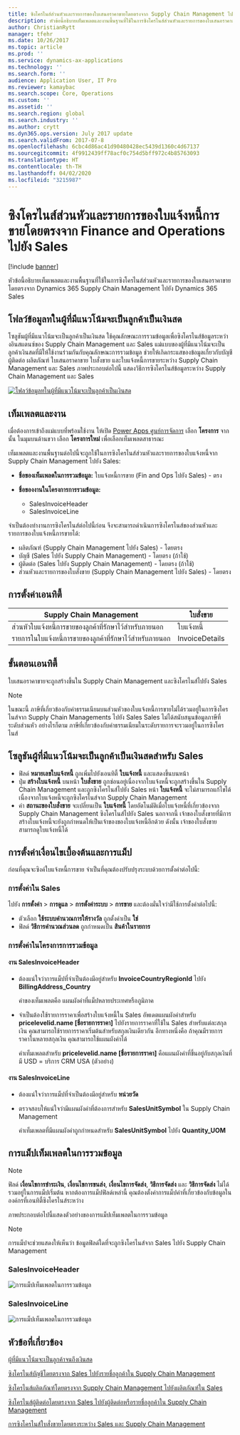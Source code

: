 ```yaml
---
title: ซิงโครไนส์ส่วนหัวและรายการของใบเสนอราคาขายโดยตรงจาก Supply Chain Management ไปยัง Sales
description: หัวข้อนี้อธิบายเท็มเพลตและงานพื้นฐานที่ใช้ในการซิงโครไนส์ส่วนหัวและรายการของใบเสนอราคาขายโดยตรงจาก Dynamics 365 Supply Chain Management ไปยัง Dynamics 365 Sales
author: ChristianRytt
manager: tfehr
ms.date: 10/26/2017
ms.topic: article
ms.prod: ''
ms.service: dynamics-ax-applications
ms.technology: ''
ms.search.form: ''
audience: Application User, IT Pro
ms.reviewer: kamaybac
ms.search.scope: Core, Operations
ms.custom: ''
ms.assetid: ''
ms.search.region: global
ms.search.industry: ''
ms.author: crytt
ms.dyn365.ops.version: July 2017 update
ms.search.validFrom: 2017-07-8
ms.openlocfilehash: 6cbc4d86ac41d90480428ec5439d1360c4d67137
ms.sourcegitcommit: 4f9912439ff78acf0c754d5bff972c4b85763093
ms.translationtype: HT
ms.contentlocale: th-TH
ms.lasthandoff: 04/02/2020
ms.locfileid: "3215987"
---
```

# <a name="synchronize-sales-invoice-headers-and-lines-directly-from-finance-and-operations-to-sales"></a>ซิงโครไนส์ส่วนหัวและรายการของใบแจ้งหนี้การขายโดยตรงจาก Finance and Operations ไปยัง Sales

[!include [banner](../includes/banner.md)]

หัวข้อนี้อธิบายเท็มเพลตและงานพื้นฐานที่ใช้ในการซิงโครไนส์ส่วนหัวและรายการของใบเสนอราคาขายโดยตรงจาก Dynamics 365 Supply Chain Management ไปยัง Dynamics 365 Sales

## <a name="data-flow-in-prospect-to-cash"></a>โฟลว์ข้อมูลทในผู้ที่มีแนวโน้มจะเป็นลูกค้าเป็นเงินสด

โซลูชันผู้ที่มีแนวโน้มจะเป็นลูกค้าเป็นเงินสด ใช้คุณลักษณะการรวมข้อมูลเพื่อซิงโครไนส์ข้อมูลระหว่างอินสแตนซ์ของ Supply Chain Management และ Sales แม่แบบของผู้ที่มีแนวโน้มจะเป็นลูกค้าเงินสดที่มีให้ใช้งานร่วมกันกับคุณลักษณะการรวมข้อมูล ช่วยให้เกิดกระแสของข้อมูลเกี่ยวกับบัญชี ผู้ติดต่อ ผลิตภัณฑ์ ใบเสนอราคาขาย ใบสั่งขาย และใบแจ้งหนี้การขายระหว่าง Supply Chain Management และ Sales ภาพประกอบต่อไปนี้ แสดงวิธีการซิงโครไนส์ข้อมูลระหว่าง Supply Chain Management และ Sales

[![โฟลว์ข้อมูลทในผู้ที่มีแนวโน้มจะเป็นลูกค้าเป็นเงินสด](./media/prospect-to-cash-data-flow.png)](./media/prospect-to-cash-data-flow.png)

## <a name="templates-and-tasks"></a>เท็มเพลตและงาน

เมื่อต้องการเข้าถึงแม่แบบที่พร้อมใช้งาน ให้เปิด [Power Apps ศูนย์การจัดการ](https://preview.admin.powerapps.com/dataintegration) เลือก **โครงการ** จากนั้น ในมุมบนด้านขวา เลือก **โครงการใหม่** เพื่อเลือกเท็มเพลตสาธารณะ

เท็มเพลตและงานพื้นฐานต่อไปนี้จะถูกใช้ในการซิงโครไนส์ส่วนหัวและรายการของใบแจ้งหนี้จาก Supply Chain Management ไปยัง Sales:

- **ชื่อของเท็มเพลตในการรวมข้อมูล:** ใบแจ้งหนี้การขาย (Fin and Ops ไปยัง Sales) - ตรง
- **ชื่อของงานในโครงการการรวมข้อมูล:**

    - SalesInvoiceHeader
    - SalesInvoiceLine

จำเป็นต้องทำงานการซิงโครไนส์ต่อไปนี้ก่อน จึงจะสามารถดำเนินการซิงโครไนส์ของส่วนหัวและรายการของใบแจ้งหนี้การขายได้:

- ผลิตภัณฑ์ (Supply Chain Management ไปยัง Sales) - โดยตรง
- บัญชี (Sales ไปยัง Supply Chain Management) - โดยตรง (ถ้าใช้)
- ผู้ติดต่อ (Sales ไปยัง Supply Chain Management) - โดยตรง (ถ้าใช้)
- ส่วนหัวและรายการของใบสั่งขาย (Supply Chain Management ไปยัง Sales) - โดยตรง

## <a name="entity-set"></a>การตั้งค่าเอนทิตี้

| Supply Chain Management                              | ใบสั่งขาย          |
|------------------------------------------------------|----------------|
| ส่วนหัวใบแจ้งหนี้การขายของลูกค้าที่รักษาไว้สำหรับภายนอก | ใบแจ้งหนี้       |
| รายการในใบแจ้งหนี้การขายของลูกค้าที่รักษาไว้สำหรับภายนอก   | InvoiceDetails |

## <a name="entity-flow"></a>ขั้นตอนเอนทิตี้

ใบเสนอราคาขายจะถูกสร้างขึ้นใน Supply Chain Management และซิงโครไนส์ไปยัง Sales

> [!NOTE]
> ในขณะนี้ ภาษีที่เกี่ยวข้องกับค่าธรรมเนียมบนส่วนหัวของใบแจ้งหนี้การขายไม่ได้รวมอยู่ในการซิงโครไนส์จาก Supply Chain Managements ไปยัง Sales Sales ไม่ได้สนับสนุนข้อมูลภาษีที่ระดับส่วนหัว อย่างไรก็ตาม ภาษีที่เกี่ยวข้องกับค่าธรรมเนียมในระดับรายการจะรวมอยู่ในการซิงโครไนส์

## <a name="prospect-to-cash-solution-for-sales"></a>โซลูชันผู้ที่มีแนวโน้มจะเป็นลูกค้าเป็นเงินสดสำหรับ Sales

- ฟิลด์ **หมายเลขใบแจ้งหนี้** ถูกเพิ่มไปยังเอนทิตี้ **ใบแจ้งหนี้** และแสดงขึ้นบนหน้า
- ปุ่ม **สร้างใบแจ้งหนี้** บนหน้า **ใบสั่งขาย** ถูกซ่อนอยู่เนื่องจากใบแจ้งหนี้จะถูกสร้างขึ้นใน Supply Chain Management และถูกซิงโครไนส์ไปยัง Sales หน้า **ใบแจ้งหนี้** จะไม่สามารถแก้ไขได้เนื่องจากใบแจ้งหนี้จะถูกซิงโครไนส์จาก Supply Chain Management
- ค่า **สถานะของใบสั่งขาย** จะเปลี่ยนเป็น **ใบแจ้งหนี้** โดยอัตโนมัติเมื่อใบแจ้งหนี้ที่เกี่ยวข้องจาก Supply Chain Management ซิงโครไนส์ไปยัง Sales นอกจากนี้ เจ้าของใบสั่งขายที่มีการสร้างใบแจ้งหนี้จะยังถูกกำหนดให้เป็นเจ้าของของใบแจ้งหนี้อีกด้วย ดังนั้น เจ้าของใบสั่งขายสามารถดูใบแจ้งหนี้ได้

## <a name="preconditions-and-mapping-setup"></a>การตั้งค่าเงื่อนไขเบื้องต้นและการแม็ป

ก่อนที่คุณจะซิงค์ใบแจ้งหนี้การขาย จำเป็นที่คุณต้องปรับปรุงระบบด้วยการตั้งค่าต่อไปนี้:

### <a name="setup-in-sales"></a>การตั้งค่าใน Sales

ไปยัง **การตั้งค่า** > **การดูแล** > **การตั้งค่าระบบ** > **การขาย** และต้องมั่นใจว่ามีใช้การตั้งค่าต่อไปนี้:

- ตัวเลือก **ใช้ระบบคำนวณการให้รางวัล** ถูกตั้งค่าเป็น **ใช่**
- ฟิลด์ **วิธีการคำนวณส่วนลด** ถูกกำหนดเป็น **สินค้าในรายการ**

### <a name="setup-in-the-data-integration-project"></a>การตั้งค่าในโครงการการรวมข้อมูล

#### <a name="salesinvoiceheader-task"></a>งาน SalesInvoiceHeader

- ต้องแน่ใจว่าการแม็ปที่จำเป็นต้องมีอยู่สำหรับ **InvoiceCountryRegionId** ไปยัง **BillingAddress\_Country**

    ค่าของเท็มเพลตคือ แผนผังค่าที่แม็ปหลายประเทศหรือภูมิภาค

- จำเป็นต้องใช้รายการราคาเพื่อสร้างใบแจ้งหนี้ใน Sales อัพเดตแผนผังค่าสำหรับ **pricelevelid.name \[ชื่อรายการราคา\]** ไปยังรายการราคาที่ใช้ใน Sales สำหรับแต่ละสกุลเงิน คุณสามารถใช้รายการราคาเริ่มต้นสำหรับสกุลเงินเดียวกัน อีกทางหนึ่งคือ ถ้าคุณมีรายการราคาในหลายสกุลเงิน คุณสามารถใช้แผนผังค่าได้

    ค่าเท็มเพลตสำหรับ **pricelevelid.name \[ชื่อรายการราคา\]** คือแผนผังค่าที่ขึ้นอยู่กับสกุลเงินที่มี USD = บริการ CRM USA (ตัวอย่าง)  
    
#### <a name="salesinvoiceline-task"></a>งาน SalesInvoiceLine

- ต้องแน่ใจว่าการแม็ปที่จำเป็นต้องมีอยู่สำหรับ **หน่วยวัด**
- ตรวจสอบให้แน่ใจว่ามีแผนผังค่าที่ต้องการสำหรับ **SalesUnitSymbol** ใน Supply Chain Management

    ค่าเท็มเพลตที่มีแผนผังค่าถูกกำหนดสำหรับ **SalesUnitSymbol** ไปยัง **Quantity\_UOM**

## <a name="template-mapping-in-data-integration"></a>การแม็ปเท็มเพลตในการรวมข้อมูล

> [!NOTE]
> ฟิลด์ **เงื่อนไขการชำระเงิน**, **เงื่อนไขการขนส่ง**, **เงื่อนไขการจัดส่ง**, **วิธีการจัดส่ง** และ **วิธีการจัดส่ง** ไม่ได้รวมอยู่ในการแม็ปเริ่มต้น หากต้องการแม็ปฟิลด์เหล่านี้ คุณต้องตั้งค่าการแม็ปค่าที่เกี่ยวข้องกับข้อมูลในองค์กรที่เอนทิตี้ซิงโครไนส์ระหว่าง

ภาพประกอบต่อไปนี้แสดงตัวอย่างของการแม็ปเท็มเพลตในการรวมข้อมูล 

> [!NOTE]
> การแม็ปจะช่วยแสดงให้เห็นว่า ข้อมูลฟิลด์ใดที่จะถูกซิงโครไนส์จาก Sales ไปยัง Supply Chain Management

### <a name="salesinvoiceheader"></a>SalesInvoiceHeader

![การแม็ปเท็มเพลตในการรวมข้อมูล](./media/sales-invoice-direct-template-mapping-data-integrator-1.png)

### <a name="salesinvoiceline"></a>SalesInvoiceLine

![การแม็ปเท็มเพลตในการรวมข้อมูล](./media/sales-invoice-direct-template-mapping-data-integrator-2.png)



## <a name="related-topics"></a>หัวข้อที่เกี่ยวข้อง

[ผู้ที่มีแนวโน้มจะเป็นลูกค้าจนถึงเงินสด](prospect-to-cash.md)

[ซิงโครไนส์บัญชีโดยตรงจาก Sales ไปยังรายชื่อลูกค้าใน Supply Chain Management](accounts-template-mapping-direct.md)

[ซิงโครไนส์ผลิตภัณฑ์โดยตรงจาก Supply Chain Management ไปยังผลิตภัณฑ์ใน Sales](products-template-mapping-direct.md)

[ซิงโครไนส์ผู้ติดต่อโดยตรงจาก Sales ไปยังผู้ติดต่อหรือรายชื่อลูกค้าใน Supply Chain Management](contacts-template-mapping-direct.md)

[การซิงโครไนส์ใบสั่งขายโดยตรงระหว่าง Sales และ Supply Chain Management](sales-order-template-mapping-direct-two-ways.md)
